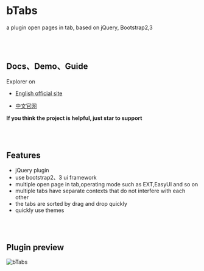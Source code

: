 # bTabs

a plugin open pages in tab, based on jQuery, Bootstrap2,3

<br><br>

## Docs、Demo、Guide

Explorer on 

- [English official site](https://terryz.github.io/btabs/index.html)

- [中文官网](https://terryz.gitee.io/btabs/index.html)

**If you think the project is helpful, just star to support**

<br><br>

## Features

- jQuery plugin
- use bootstrap2、3 ui framework
- multiple open page in tab,operating mode such as EXT,EasyUI and so on
- multiple tabs have separate contexts that do not interfere with each other
- the tabs are sorted by drag and drop quickly
- quickly use themes

<br><br>

## Plugin preview  

![bTabs](https://terryz.github.io/image/bTabs.png)


